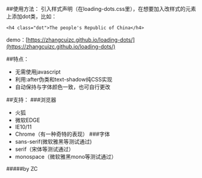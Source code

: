 ##使用方法：
引入样式声明（在loading-dots.css里），在想要加入改样式的元素上添加dot类，比如：

`<h4 class="dot">The people's Republic of China</h4>`

demo：[https://zhangcuizc.github.io/loading-dots/](https://zhangcuizc.github.io/loading-dots/)

##特点：
* 无需使用javascript
* 利用:after伪类和text-shadow纯CSS实现
* 自动保持与字体颜色一致，也可自行更改

##支持：
###浏览器
* 火狐
* 微软EDGE
* IE10/11
* Chrome（有一种奇特的表现）
###字体
* sans-serif(微软雅黑等测试通过)
* serif（宋体等测试通过）
* monospace（微软雅黑mono等测试通过）

#####by ZC

